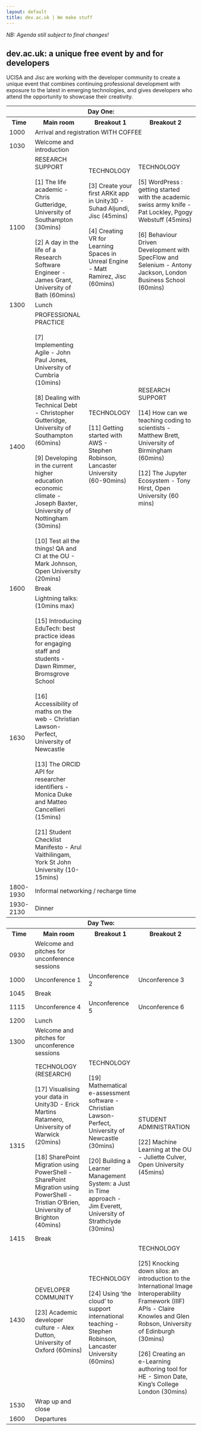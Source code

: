 ```yaml
---
layout: default
title: dev.ac.uk | We make stuff
---
```

_NB: Agenda still subject to final changes!_

## dev.ac.uk: a unique free event by and for developers

UCISA and Jisc are working with the developer community to create a unique event that combines continuing professional development with exposure to the latest in emerging technologies, and gives developers who attend the opportunity to showcase their creativity.
 
<table>
  <tr><th colspan="4">Day One:</th></tr>
  <tr>
    <th>Time</th>
    <th>Main room</th>
    <th>Breakout 1</th>
    <th>Breakout 2</th>
  </tr>
  <tr>
    <td>1000</td>
    <td colspan="3">Arrival and registration WITH COFFEE</td>
  </tr>
  <tr>
    <td>1030</td>
    <td>Welcome and introduction</td>
    <td></td>
    <td></td>
  </tr>
  <tr><td>1100</td>
    <td>
      RESEARCH SUPPORT<br/><br/>
      [1] The life academic - Chris Gutteridge, University of Southampton (30mins)<br/><br/>
      [2] A day in the life of a Research Software Engineer - James Grant, University of Bath (60mins)<br/>
    </td>
    <td>
      TECHNOLOGY<br/><br/>
      [3] Create your first ARKit app in Unity3D - Suhad Aljundi, Jisc (45mins)<br/><br/>
      [4] Creating VR for Learning Spaces in Unreal Engine - Matt Ramirez, Jisc (60mins)<br/>
    </td>
    <td>
      TECHNOLOGY<br/><br/>
      [5] WordPress : getting started with the academic swiss army knife - Pat Lockley, Pgogy Webstuff (45mins)<br/><br/>
      [6] Behaviour Driven Development with SpecFlow and Selenium - Antony Jackson, London Business School (60mins)<br/>
    </td>
  </tr>
  <tr><td>1300</td><td colspan="3">Lunch</td>
  </tr>
  <tr><td>1400</td>
    <td>
      PROFESSIONAL PRACTICE<br/><br/>
      [7] Implementing Agile - John Paul Jones, University of Cumbria (10mins)<br/><br/>
      [8] Dealing with Technical Debt - Christopher Gutteridge, University of Southampton (60mins)<br/><br/>
      [9] Developing in the current higher education economic climate - Joseph Baxter, University of Nottingham (30mins)<br/><br/>
      [10] Test all the things! QA and CI at the OU - Mark Johnson, Open University (20mins)<br/>
    <td>
      TECHNOLOGY<br/><br/>
      [11] Getting started with AWS - Stephen Robinson, Lancaster University (60-90mins)<br/>
    </td>
    <td>
      RESEARCH SUPPORT<br/><br/>
      [14] How can we teaching coding to scientists - Matthew Brett, University of Birmingham (60mins)<br/><br/>
      [12] The Jupyter Ecosystem - Tony Hirst, Open University (60 mins)<br/>
    </td>
  
  <tr><td>1600</td><td colspan="3">Break</td>
  </tr>
  <tr><td>1630</td>
    <td>
    Lightning talks: (10mins max)<br/><br/>
    [15] Introducing EduTech: best practice ideas for engaging staff and students - Dawn Rimmer, Bromsgrove School<br/><br/>
    [16] Accessibility of maths on the web - Christian Lawson-Perfect, University of Newcastle<br/><br/>
    [13] The ORCID API for researcher identifiers - Monica Duke and Matteo Cancellieri (15mins)<br/><br/>
    [21] Student Checklist Manifesto - Arul Vaithilingam, York St John University (10-15mins)<br/>
    </td>
    <td>
    </td>
    <td>
    </td>
  </tr>
  <tr><td>1800-1930</td><td colspan="3">Informal networking / recharge time</td></tr>
  <tr><td>1930-2130</td><td colspan="3">Dinner</td></tr>
  <tr><th colspan="4">Day Two:</th></tr>
  <tr>
    <th>Time</th>
    <th>Main room</th>
    <th>Breakout 1</th>
    <th>Breakout 2</th>
  </tr>
  <tr>
    <td>0930</td>
    <td>Welcome and pitches for unconference sessions</td>
    <td></td>
    <td></td>
  </tr>
  <tr>
    <td>1000</td>
    <td>Unconference 1</td>
    <td>Unconference 2</td>
    <td>Unconference 3</td>
  </tr>
  <tr><td>1045</td><td colspan="3">Break</td></tr>
  <tr>
    <td>1115</td>
    <td>Unconference 4</td>
    <td>Unconference 5</td>
    <td>Unconference 6</td>
  </tr>
  <tr><td>1200</td><td colspan="3">Lunch</td></tr>
  <tr>
    <td>1300</td>
    <td>Welcome and pitches for unconference sessions</td>
    <td></td>
    <td></td>
  </tr>
  <tr>
    <td>1315</td>
    <td>
      TECHNOLOGY (RESEARCH)<br/><br/>
      [17] Visualising your data in Unity3D - Erick Martins Ratamero, University of Warwick (20mins)<br/><br/>
      [18] SharePoint Migration using PowerShell - SharePoint Migration using PowerShell - Tristian O’Brien, University of Brighton (40mins)<br/>
    </td>
    <td>
      TECHNOLOGY<br/><br/>
      [19] Mathematical e-assessment software - Christian Lawson-Perfect, University of Newcastle (30mins)<br/><br/>
      [20] Building a Learner Management System: a Just in Time approach - Jim Everett, University of Strathclyde (30mins)<br/>
    </td>
    <td>
      STUDENT ADMINISTRATION<br/><br/>
      [22] Machine Learning at the OU -  Juliette Culver, Open University (45mins)<br/>
    </td>
  </tr>
  <tr><td>1415</td><td colspan="3">Break</td></tr>
  <tr>
    <td>1430</td>
    <td>
      DEVELOPER COMMUNITY<br/><br/>
      [23] Academic developer culture - Alex Dutton, University of Oxford (60mins)<br/>
    </td>
    <td>
      TECHNOLOGY<br/><br/>
      [24] Using ‘the cloud’ to support international teaching - Stephen Robinson, Lancaster University (60mins)<br/>
    </td>
    <td>
      TECHNOLOGY<br/><br/>
      [25] Knocking down silos: an introduction to the International Image Interoperability Framework (IIIF) APIs - Claire Knowles and Glen Robson, University of Edinburgh (30mins)<br/><br/>
      [26] Creating an e-Learning authoring tool for HE - Simon Date, King’s College London (30mins)<br/>
    </td>
  </tr>
  <tr><td>1530</td><td>Wrap up and close</td><td></td><td></td></tr>
  <tr><td>1600</td><td colspan="3">Departures</td>


